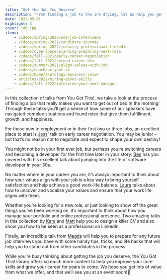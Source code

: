 ```yaml
---
title: "Get the Job You Deserve"
description: "From finding a job to the ink drying, let us help you get a better job!"
date: 2022-05-01
highlight: 3
cover: job.jpg
items:
    - videos/spring-2022/ace-job-interviews
    - videos/spring-2022/candidate-journey
    - videos/spring-2022/industry-professional-linkedin
    - videos/cyberspace/planning-preparing-next-role
    - videos/fall-2021/early-career-negotiation
    - videos/fall-2021/second-career-dev
    - videos/summer-2021/align-values-with-job
    - videos/couch/ux-your-cv
    - videos/home/tautology-business-value
    - articles/2022/hiring-pivot-skills
    - videos/fall-2022/interview-your-next-manager
---
```


In this collection of talks from You Got This!, we take a look at the process of finding a job that really makes you want to get out of bed in the morning! Through these talks you’ll get a sense of how some of our speakers have navigated complex situations and found roles that give them fulfillment, growth, and happiness.

For those new to employment or in their first two or three jobs, an excellent place to start is [Jess](/people/jess-rose)' talk on early career negotiation. You may be junior – but that’s no reason not to negotiate and expect to shape your own destiny!

<library-item path="videos/fall-2021/early-career-negotiation"></library-item>

You might not be in your first ever job, but perhaps you’re switching careers and becoming a developer for the first time later in your story. [Ben](/people/ben-greenberg) has you covered with his excellent talk about jumping into the life of software developer in your 30s.

<library-item path="videos/fall-2021/second-career-dev"></library-item>

No matter where in your career you are, it’s always important to think about how your values align with your job is a key way to bring yourself satisfaction and help achieve a good work-life balance. [Laura](/people/laura-morinigo) talks about how to uncover and vocalize your values and ensure that your work life aligns with them.

<library-item path="videos/summer-2021/align-values-with-job"></library-item>

Whether you’re looking for a new role, or just looking to show off the great things you’ve been working on, it’s important to think about how you manage your portfolio and online professional presence. Two amazing talks in this collection by [Kara](/people/kara-dennison) and [Matt](/people/matt-rose) help you to design a killer CV and also show you how to be seen as a professional on LinkedIn.

<library-item path="videos/couch/ux-your-cv" item-class="mb-8"></library-item>
<library-item path="videos/spring-2022/industry-professional-linkedin"></library-item>

Finally, an incredible talk from [Magda](/people/magda-miu) will help you to prepare for any future job interviews you have with some handy tips, tricks, and life hacks that will help you to stand out from other candidates in the process.

<library-item path="videos/spring-2022/ace-job-interviews"></library-item>

While you’re busy thinking about getting the job you deserve, the You Got This! library offers so much more content to help you improve your core skills and grow your career for years to come. We hope you get lots of value from what we offer, and that we’ll see you at an event soon!
